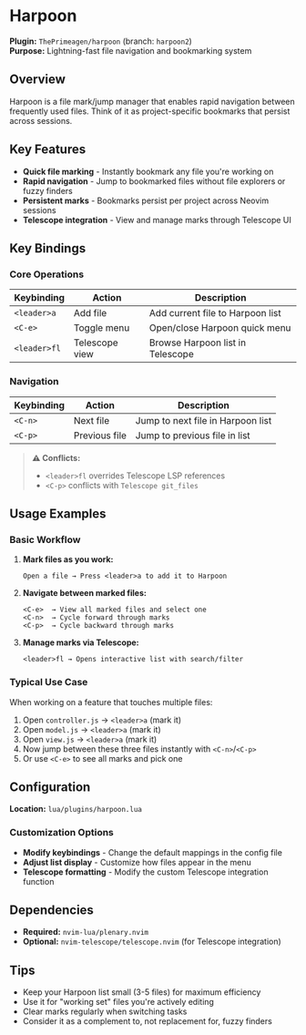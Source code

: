 # Harpoon

**Plugin:** `ThePrimeagen/harpoon` (branch: `harpoon2`)  
**Purpose:** Lightning-fast file navigation and bookmarking system

## Overview

Harpoon is a file mark/jump manager that enables rapid navigation between frequently used files. Think of it as project-specific bookmarks that persist across sessions.

## Key Features

- **Quick file marking** - Instantly bookmark any file you're working on
- **Rapid navigation** - Jump to bookmarked files without file explorers or fuzzy finders
- **Persistent marks** - Bookmarks persist per project across Neovim sessions
- **Telescope integration** - View and manage marks through Telescope UI

## Key Bindings

### Core Operations

| Keybinding | Action | Description |
|------------|--------|-------------|
| `<leader>a` | Add file | Add current file to Harpoon list |
| `<C-e>` | Toggle menu | Open/close Harpoon quick menu |
| `<leader>fl` | Telescope view | Browse Harpoon list in Telescope |

### Navigation

| Keybinding | Action | Description |
|------------|--------|-------------|
| `<C-n>` | Next file | Jump to next file in Harpoon list |
| `<C-p>` | Previous file | Jump to previous file in list |

> **⚠️ Conflicts:**  
> - `<leader>fl` overrides Telescope LSP references  
> - `<C-p>` conflicts with `Telescope git_files`

## Usage Examples

### Basic Workflow

1. **Mark files as you work:**
   ```
   Open a file → Press <leader>a to add it to Harpoon
   ```

2. **Navigate between marked files:**
   ```
   <C-e>  → View all marked files and select one
   <C-n>  → Cycle forward through marks
   <C-p>  → Cycle backward through marks
   ```

3. **Manage marks via Telescope:**
   ```
   <leader>fl → Opens interactive list with search/filter
   ```

### Typical Use Case

When working on a feature that touches multiple files:

1. Open `controller.js` → `<leader>a` (mark it)
2. Open `model.js` → `<leader>a` (mark it) 
3. Open `view.js` → `<leader>a` (mark it)
4. Now jump between these three files instantly with `<C-n>`/`<C-p>`
5. Or use `<C-e>` to see all marks and pick one

## Configuration

**Location:** `lua/plugins/harpoon.lua`

### Customization Options

- **Modify keybindings** - Change the default mappings in the config file
- **Adjust list display** - Customize how files appear in the menu
- **Telescope formatting** - Modify the custom Telescope integration function

## Dependencies

- **Required:** `nvim-lua/plenary.nvim`
- **Optional:** `nvim-telescope/telescope.nvim` (for Telescope integration)

## Tips

- Keep your Harpoon list small (3-5 files) for maximum efficiency
- Use it for "working set" files you're actively editing
- Clear marks regularly when switching tasks
- Consider it as a complement to, not replacement for, fuzzy finders
